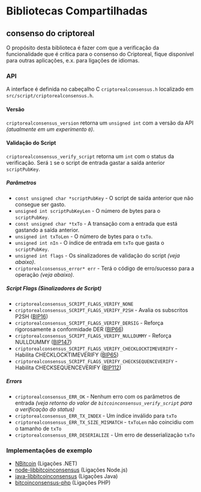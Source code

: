 Bibliotecas Compartilhadas
================

## consenso do criptoreal

O propósito desta biblioteca é fazer com que a verificação da funcionalidade que é crítica para o consenso do Criptoreal, fique disponível para outras aplicações, e.x. para ligações de idiomas.

### API

A interface é definida no cabeçalho C `criptorealconsensus.h` localizado em  `src/script/criptorealconsensus.h`.

#### Versão

`criptorealconsensus_version` retorna um `unsigned int` com a versão da API *(atualmente em um experimento `0`)*.

#### Validação do Script

`criptorealconsensus_verify_script` retorna um `int` com o status da verificação. Será `1` se o script de entrada gastar a saída anterior `scriptPubKey`.

##### Parâmetros
- `const unsigned char *scriptPubKey` - O script de saída anterior que não consegue ser gasto.
- `unsigned int scriptPubKeyLen` - O número de bytes para o `scriptPubKey`.
- `const unsigned char *txTo` - A transação com a entrada que está gastando a saída anterior.
- `unsigned int txToLen` - O número de bytes para o `txTo`.
- `unsigned int nIn` - O índice de entrada em `txTo` que gasta o `scriptPubKey`.
- `unsigned int flags` - Os sinalizadores de validação do script *(veja abaixo)*.
- `criptorealconsensus_error* err` - Terá o código de erro/sucesso para a operação *(veja abaixo)*.

##### Script Flags (Sinalizadores de Script)
- `criptorealconsensus_SCRIPT_FLAGS_VERIFY_NONE`
- `criptorealconsensus_SCRIPT_FLAGS_VERIFY_P2SH` - Avalia os subscritos P2SH ([BIP16](https://github.com/bitcoin/bips/blob/master/bip-0016.mediawiki)) 
- `criptorealconsensus_SCRIPT_FLAGS_VERIFY_DERSIG` - Reforça rigorosamente a conformidade DER ([BIP66](https://github.com/bitcoin/bips/blob/master/bip-0066.mediawiki)) 
- `criptorealconsensus_SCRIPT_FLAGS_VERIFY_NULLDUMMY` - Reforça NULLDUMMY ([BIP147](https://github.com/bitcoin/bips/blob/master/bip-0147.mediawiki))
- `criptorealconsensus_SCRIPT_FLAGS_VERIFY_CHECKLOCKTIMEVERIFY` - Habilita CHECKLOCKTIMEVERIFY ([BIP65](https://github.com/bitcoin/bips/blob/master/bip-0065.mediawiki))
- `criptorealconsensus_SCRIPT_FLAGS_VERIFY_CHECKSEQUENCEVERIFY` - Habilita CHECKSEQUENCEVERIFY ([BIP112](https://github.com/bitcoin/bips/blob/master/bip-0112.mediawiki))

##### Errors
- `criptorealconsensus_ERR_OK` - Nenhum erro com os parâmetros de entrada *(veja retorno do valor de `bitcoinconsensus_verify_script` para a verificação do status)*
- `criptorealconsensus_ERR_TX_INDEX` - Um índice inválido para `txTo`
- `criptorealconsensus_ERR_TX_SIZE_MISMATCH` - `txToLen` não coincidiu com o tamanho de `txTo`
- `criptorealconsensus_ERR_DESERIALIZE` - Um erro de desserialização `txTo`

### Implementações de exemplo
- [NBitcoin](https://github.com/NicolasDorier/NBitcoin/blob/master/NBitcoin/Script.cs#L814) (Ligações .NET)
- [node-libbitcoinconsensus](https://github.com/bitpay/node-libbitcoinconsensus) (Ligações Node.js)
- [java-libbitcoinconsensus](https://github.com/dexX7/java-libbitcoinconsensus) (Ligações Java)
- [bitcoinconsensus-php](https://github.com/Bit-Wasp/bitcoinconsensus-php) (Ligações PHP)
